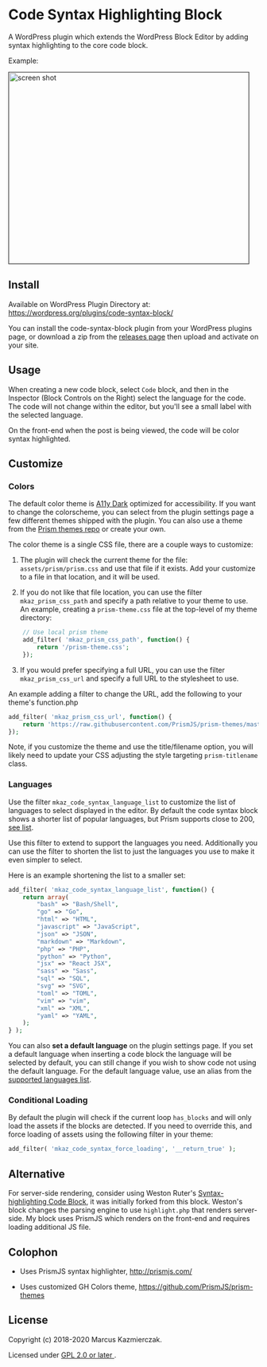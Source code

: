 
# Code Syntax Highlighting Block

A WordPress plugin which extends the WordPress Block Editor by adding syntax highlighting to the core code block.

Example:

<img src="screenshot.png" title="Screenshot example in use" alt="screen shot" width="483" height="384" style="border:1px solid #333"/>

## Install

Available on WordPress Plugin Directory at: https://wordpress.org/plugins/code-syntax-block/

You can install the code-syntax-block plugin from your WordPress plugins page, or download a zip from the  [releases page](https://github.com/mkaz/code-syntax-block/releases) then upload and activate on your site.

## Usage

When creating a new code block, select `Code` block, and then in the Inspector (Block Controls on the Right) select the language for the code. The code will not change within the editor, but you'll see a small label with the selected language.

On the front-end when the post is being viewed, the code will be color syntax highlighted.

## Customize

### Colors

The default color theme is [A11y Dark](https://github.com/PrismJS/prism-themes/blob/master/themes/prism-a11y-dark.css) optimized for accessibility. If you want to change the colorscheme, you can select from the plugin settings page a few different themes shipped with the plugin. You can also use a theme from the [Prism themes repo](https://github.com/PrismJS/prism-themes) or create your own.

The color theme is a single CSS file, there are a couple ways to customize:

1. The plugin will check the current theme for the file: `assets/prism/prism.css` and use that file if it exists. Add your customize to a file in that location, and it will be used.

2. If you do not like that file location, you can use the filter `mkaz_prism_css_path` and specify a path relative to your theme to use. An example, creating a `prism-theme.css` file at the top-level of my theme directory:

```php
	// Use local prism theme
	add_filter( 'mkaz_prism_css_path', function() {
		return '/prism-theme.css';
	});
```

3. If you would prefer specifying a full URL, you can use the filter `mkaz_prism_css_url` and specify a full URL to the stylesheet to use.

An example adding a filter to change the URL, add the following to your theme's function.php

```php
add_filter( 'mkaz_prism_css_url', function() {
	return 'https://raw.githubusercontent.com/PrismJS/prism-themes/master/themes/prism-hopscotch.css';
});
```

Note, if you customize the theme and use the title/filename option, you will likely need to update your CSS adjusting the style targeting `prism-titlename` class.

### Languages

Use the filter `mkaz_code_syntax_language_list` to customize the list of languages to select displayed in the editor. By default the code syntax block shows a shorter list of popular languages, but Prism supports close to 200, [see list](https://prismjs.com/#supported-languages).

Use this filter to extend to support the languages you need. Additionally you can use the filter to shorten the list to just the languages you use to make it even simpler to select.

Here is an example shortening the list to a smaller set:

```php
add_filter( 'mkaz_code_syntax_language_list', function() {
	return array(
		"bash" => "Bash/Shell",
		"go" => "Go",
		"html" => "HTML",
		"javascript" => "JavaScript",
		"json" => "JSON",
		"markdown" => "Markdown",
		"php" => "PHP",
		"python" => "Python",
		"jsx" => "React JSX",
		"sass" => "Sass",
		"sql" => "SQL",
		"svg" => "SVG",
		"toml" => "TOML",
		"vim" => "vim",
		"xml" => "XML",
		"yaml" => "YAML",
	);
} );
```

You can also **set a default language** on the plugin settings page. If you set a default language when inserting a code block the language will be selected by default, you can still change if you wish to show code not using the default language. For the default language value, use an alias from the [supported languages list](https://prismjs.com/#supported-languages).


### Conditional Loading

By default the plugin will check if the current loop `has_blocks` and will only load the assets if the blocks are detected. If you need to override this, and force loading of assets using the following filter in your theme:

```php
add_filter( 'mkaz_code_syntax_force_loading', '__return_true' );
```


## Alternative

For server-side rendering, consider using Weston Ruter's [Syntax-highlighting Code Block](https://wordpress.org/plugins/syntax-highlighting-code-block/), it was initially forked from this block. Weston's block changes the parsing engine to use `highlight.php` that renders server-side. My block uses PrismJS which renders on the front-end and requires loading additional JS file.

## Colophon

- Uses PrismJS syntax highlighter, http://prismjs.com/

- Uses customized GH Colors theme, https://github.com/PrismJS/prism-themes


## License

Copyright (c) 2018-2020 Marcus Kazmierczak.

Licensed under <a href="https://opensource.org/licenses/GPL-2.0"> GPL 2.0 or later </a>.

